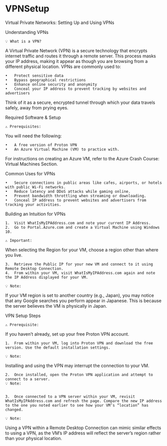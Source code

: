 # VPNSetup


Virtual Private Networks: Setting Up and Using VPNs

Understanding VPNs

	💡 What is a VPN?
A Virtual Private Network (VPN) is a secure technology that encrypts internet traffic and routes it through a remote server. This process masks your IP address, making it appear as though you are browsing from a different physical location. VPNs are commonly used to:

	•	Protect sensitive data
	•	Bypass geographical restrictions
	•	Enhance online security and anonymity
	•	Conceal your IP address to prevent tracking by websites and advertisers

Think of it as a secure, encrypted tunnel through which your data travels safely, away from prying eyes.

Required Software & Setup

	⚠️ Prerequisites:
You will need the following:

	•	A free version of Proton VPN
	•	An Azure Virtual Machine (VM) to practice with.

For instructions on creating an Azure VM, refer to the Azure Crash Course: Virtual Machines Section.

Common Uses for VPNs

	•	Secure connections in public areas like cafes, airports, or hotels with public Wi-Fi networks.
	•	Reduce latency and DDoS attacks while gaming online.
	•	Prevent bandwidth throttling when streaming or downloading.
	•	Conceal IP address to prevent websites and advertisers from tracking your activities.

Building an Intuition for VPNs

	1.	Visit WhatIsMyIPAddress.com and note your current IP Address.
	2.	Go to Portal.Azure.com and create a Virtual Machine using Windows 10.

	⚠️ Important:
When selecting the Region for your VM, choose a region other than where you live.

	3.	Retrieve the Public IP for your new VM and connect to it using Remote Desktop Connection.
	4.	From within your VM, visit WhatIsMyIPAddress.com again and note the IP Address displayed for your VM.

	💡 Note:
If your VM region is set to another country (e.g., Japan), you may notice that any Google searches you perform appear in Japanese. This is because the server believes the VM is physically in Japan.

VPN Setup Steps

	⚠️ Prerequisite:
If you haven’t already, set up your free Proton VPN account.

	1.	From within your VM, log into Proton VPN and download the free version. Use the default installation settings.

	💡 Note:
Installing and using the VPN may interrupt the connection to your VM.

	2.	Once installed, open the Proton VPN application and attempt to connect to a server.
	💡 Note:


	3.	Once connected to a VPN server within your VM, revisit WhatIsMyIPAddress.com and refresh the page. Compare the new IP address to the one you noted earlier to see how your VM’s “location” has changed.

	💡 Note:
Using a VPN within a Remote Desktop Connection can mimic similar effects to using a VPN, as the VM’s IP address will reflect the server’s region rather than your physical location.

